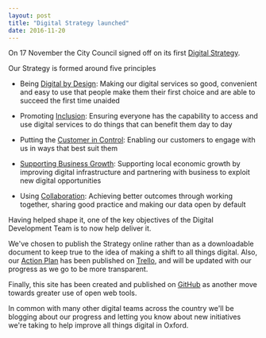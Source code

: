 ```yaml
---
layout: post
title: "Digital Strategy launched"
date: 2016-11-20
---
```


On 17 November the City Council signed off on its first [Digital Strategy](https://oxfordcitycouncil.github.io/strategy/index.html).

Our Strategy is formed around five principles

* Being [Digital by Design](https://oxfordcitycouncil.github.io/strategy/digital-by-design.html): Making our digital services so good, convenient and easy to use that people make them their first choice and are able to succeed the first time unaided

* Promoting [Inclusion](https://oxfordcitycouncil.github.io/strategy/inclusion.html): Ensuring everyone has the capability to access and use digital services to do things that can benefit them day to day

* Putting the [Customer in Control](https://oxfordcitycouncil.github.io/strategy/customer-in-control.html): Enabling our customers to engage with us in ways that best suit them

* [Supporting Business Growth](https://oxfordcitycouncil.github.io/strategy/supporting-business-growth.html): Supporting local economic growth by improving digital infrastructure and partnering with business to exploit new digital opportunities

* Using [Collaboration](https://oxfordcitycouncil.github.io/strategy/collaboration.html): Achieving better outcomes through working together, sharing good practice and making our data open by default

Having helped shape it, one of the key objectives of the Digital Development Team is to now help deliver it.

We've chosen to publish the Strategy online rather than as a downloadable document to keep true to the idea of making a shift to all things digital. Also, our [Action Plan](https://oxfordcitycouncil.github.io/strategy/action-plan.html) has been published on [Trello](https://trello.com), and will be updated with our progress as we go to be more transparent.

Finally, this site has been created and published on [GitHub](https://github.com/OxfordCityCouncil) as another move towards greater use of open web tools.

In common with many other digital teams across the country we'll be blogging about our progress and letting you know about new initiatives we're taking to help improve all things digital in Oxford.

